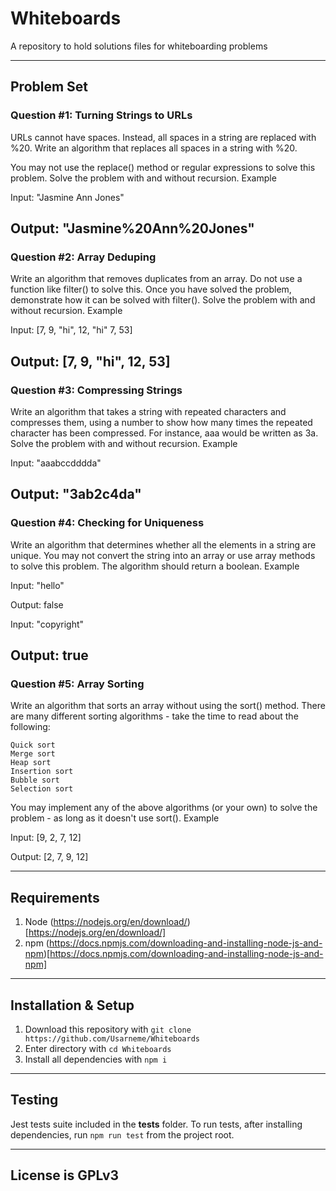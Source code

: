 # Whiteboards

A repository to hold solutions files for whiteboarding problems

---

## Problem Set

### Question #1: Turning Strings to URLs

URLs cannot have spaces. Instead, all spaces in a string are replaced with %20. Write an algorithm that replaces all spaces in a string with %20.

You may not use the replace() method or regular expressions to solve this problem. Solve the problem with and without recursion.
Example

Input: "Jasmine Ann Jones"

Output: "Jasmine%20Ann%20Jones"
---

### Question #2: Array Deduping

Write an algorithm that removes duplicates from an array. Do not use a function like filter() to solve this. Once you have solved the problem, demonstrate how it can be solved with filter(). Solve the problem with and without recursion.
Example

Input: [7, 9, "hi", 12, "hi" 7, 53]

Output: [7, 9, "hi", 12, 53]
---

### Question #3: Compressing Strings

Write an algorithm that takes a string with repeated characters and compresses them, using a number to show how many times the repeated character has been compressed. For instance, aaa would be written as 3a. Solve the problem with and without recursion.
Example

Input: "aaabccdddda"

Output: "3ab2c4da"
---

### Question #4: Checking for Uniqueness

Write an algorithm that determines whether all the elements in a string are unique. You may not convert the string into an array or use array methods to solve this problem. The algorithm should return a boolean.
Example

Input: "hello"

Output: false

Input: "copyright"

Output: true
---

### Question #5: Array Sorting

Write an algorithm that sorts an array without using the sort() method. There are many different sorting algorithms - take the time to read about the following:

    Quick sort
    Merge sort
    Heap sort
    Insertion sort
    Bubble sort
    Selection sort

You may implement any of the above algorithms (or your own) to solve the problem - as long as it doesn't use sort().
Example

Input: [9, 2, 7, 12]

Output: [2, 7, 9, 12]

---

## Requirements

1. Node (https://nodejs.org/en/download/)[https://nodejs.org/en/download/]
2. npm (https://docs.npmjs.com/downloading-and-installing-node-js-and-npm)[https://docs.npmjs.com/downloading-and-installing-node-js-and-npm]

---

## Installation & Setup

1. Download this repository with `git clone https://github.com/Usarneme/Whiteboards`
2. Enter directory with `cd Whiteboards`
3. Install all dependencies with `npm i`

---

## Testing

Jest tests suite included in the __tests__ folder. To run tests, after installing dependencies, run `npm run test` from the project root.

---

## License is GPLv3
